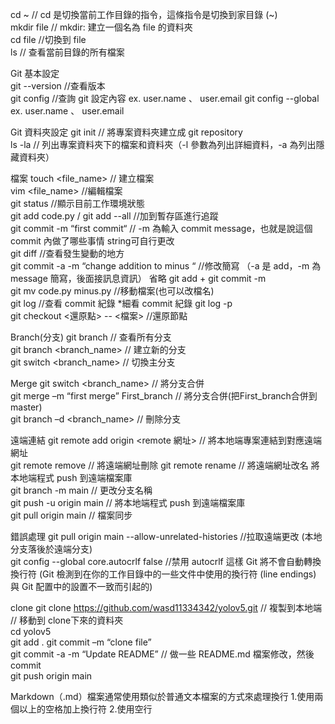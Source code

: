 cd ~  // cd 是切換當前工作目錄的指令，這條指令是切換到家目錄 (~)  
mkdir file  // mkdir: 建立一個名為 file 的資料夾  
cd file  //切換到 file  
ls  // 查看當前目錄的所有檔案  

Git 基本設定  
git --version  //查看版本  
git config <key>  //查詢 git 設定內容 <key> ex. user.name 、 user.email
git config --global <key>  ex. user.name 、 user.email

Git 資料夾設定
git init  // 將專案資料夾建立成 git repository  
ls -la  // 列出專案資料夾下的檔案和資料夾（-l 參數為列出詳細資料，-a 為列出隱藏資料夾）  

檔案 
touch <file_name>  // 建立檔案  
vim <file_name>  //編輯檔案  
git status  //顯示目前工作環境狀態  
git add code.py / git add --all  //加到暫存區進行追蹤  
git commit -m “first commit“  // -m 為輸入 commit message，也就是說這個 commit 內做了哪些事情 string可自行更改  
git diff //查看發生變動的地方  
git commit -a -m “change addition to minus “  //修改簡寫 （-a 是 add，-m 為 message 簡寫，後面接訊息資訊） 省略 git add + git commit -m  
git mv code.py minus.py  //移動檔案(也可以改檔名)  
git log  //查看 commit 紀錄 *細看 commit 紀錄 git log -p  
git checkout <還原點> -- <檔案> //還原節點

Branch(分支)
git branch  // 查看所有分支  
git branch <branch_name>  // 建立新的分支  
git switch <branch_name>  // 切換主分支  

Merge
git switch <branch_name>  // 將分支合併  
git merge –m “first merge” First_branch // 將分支合併(把First_branch合併到master)  
git branch –d <branch_name> // 刪除分支  

遠端連結
git remote add origin <remote 網址>  // 將本地端專案連結到對應遠端網址  
git remote remove // 將遠端網址刪除
git remote rename // 將遠端網址改名
將本地端程式 push 到遠端檔案庫  
git branch -m main  // 更改分支名稱  
git push -u origin main  // 將本地端程式 push 到遠端檔案庫  
git pull origin main  // 檔案同步

錯誤處理
git pull origin main --allow-unrelated-histories  //拉取遠端更改 (本地分支落後於遠端分支)  
git config --global core.autocrlf false  //禁用 autocrlf 這樣 Git 將不會自動轉換換行符 (Git 檢測到在你的工作目錄中的一些文件中使用的換行符 (line endings) 與 Git 配置中的設置不一致而引起的)  

clone
git clone https://github.com/wasd11334342/yolov5.git // 複製到本地端  
// 移動到 clone下來的資料夾  
cd yolov5  
git add .
git commit –m “clone file”  
git commit -a -m “Update README” // 做一些 README.md 檔案修改，然後 commit  
git push origin main  

Markdown（.md）檔案通常使用類似於普通文本檔案的方式來處理換行 1.使用兩個以上的空格加上換行符 2.使用空行
